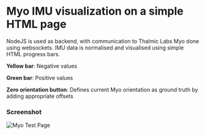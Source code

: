 Myo IMU visualization on a simple HTML page
=============


NodeJS is used as backend, with communication to Thalmic Labs Myo done using websockets. IMU data is normalised and visualised using simple HTML progress bars.

**Yellow bar**: Negative values

**Green bar**: Positive values

**Zero orientation button**: Defines current Myo orientation as ground truth by adding appropriate offsets

### Screenshot

![Myo Test Page](.images/MyoTestPage.jpg)
